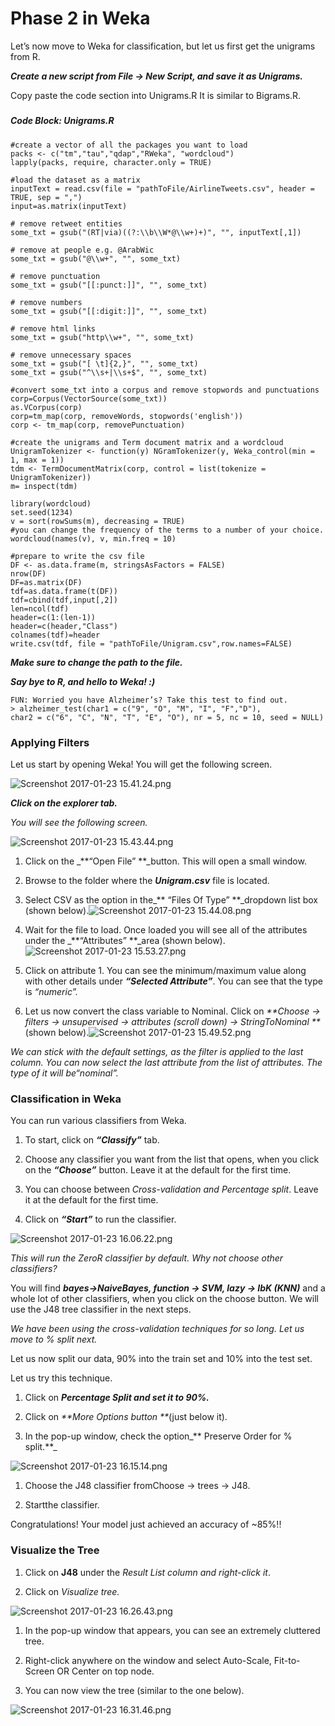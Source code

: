 # Phase 2 in Weka

Let’s now move to Weka for classification, but let us first get the unigrams from R.

_**Create a new script from File -&gt; New Script, and save it as Unigrams.**_

Copy paste the code section into Unigrams.R It is similar to Bigrams.R.

##### 

##### Code Block: Unigrams.R

```
#create a vector of all the packages you want to load
packs <- c("tm","tau","qdap","RWeka", "wordcloud")
lapply(packs, require, character.only = TRUE)

#load the dataset as a matrix
inputText = read.csv(file = "pathToFile/AirlineTweets.csv", header = TRUE, sep = ",")
input=as.matrix(inputText)

# remove retweet entities
some_txt = gsub("(RT|via)((?:\\b\\W*@\\w+)+)", "", inputText[,1])

# remove at people e.g. @ArabWic
some_txt = gsub("@\\w+", "", some_txt)

# remove punctuation
some_txt = gsub("[[:punct:]]", "", some_txt)

# remove numbers
some_txt = gsub("[[:digit:]]", "", some_txt)

# remove html links
some_txt = gsub("http\\w+", "", some_txt)

# remove unnecessary spaces
some_txt = gsub("[ \t]{2,}", "", some_txt)
some_txt = gsub("^\\s+|\\s+$", "", some_txt)

#convert some_txt into a corpus and remove stopwords and punctuations
corp=Corpus(VectorSource(some_txt))
as.VCorpus(corp)
corp=tm_map(corp, removeWords, stopwords('english'))
corp <- tm_map(corp, removePunctuation)

#create the unigrams and Term document matrix and a wordcloud
UnigramTokenizer <- function(y) NGramTokenizer(y, Weka_control(min = 1, max = 1))
tdm <- TermDocumentMatrix(corp, control = list(tokenize = UnigramTokenizer))
m= inspect(tdm)

library(wordcloud)
set.seed(1234)
v = sort(rowSums(m), decreasing = TRUE)
#you can change the frequency of the terms to a number of your choice.
wordcloud(names(v), v, min.freq = 10)

#prepare to write the csv file 
DF <- as.data.frame(m, stringsAsFactors = FALSE)
nrow(DF)
DF=as.matrix(DF)
tdf=as.data.frame(t(DF))
tdf=cbind(tdf,input[,2])
len=ncol(tdf)
header=c(1:(len-1))
header=c(header,"Class")
colnames(tdf)=header
write.csv(tdf, file = "pathToFile/Unigram.csv",row.names=FALSE)
```

_**Make sure to change the path to the file.**_

_**Say bye to R, and hello to Weka! :\)**_

```
FUN: Worried you have Alzheimer’s? Take this test to find out.
> alzheimer_test(char1 = c("9", "O", "M", "I", "F","D"), 
char2 = c("6", "C", "N", "T", "E", "O"), nr = 5, nc = 10, seed = NULL)
```

### Applying Filters

Let us start by opening Weka! You will get the following screen.

![](https://lh5.googleusercontent.com/icg2Jc7xXFaXxZoMGMOROr-ykyZvsHH1-8ldEtwOzJLVj8xnK7MEkl7zv113q8uCnI3dtnhQk0gUcFk0dSY3WKYJCvUlDNZHIQA88tZZj_A2OOtt5VLaBm4Cpf2iYKr_tpoPJmY "Screenshot 2017-01-23 15.41.24.png")

_**Click on the explorer tab.**_

_You will see the following screen._

![](https://lh5.googleusercontent.com/M_4SdExaNdPRtp0NAuttJq3MuS7daRmWwd91EqRAH9KnMdb61EbVd645VjNZlQAVGnzeP7UswnfsKcTiqGjGEpN4GuqO4upSi2dcIDxp4-Ze90dHMhVJwJNGuCxIhJuoRU3UgZ0 "Screenshot 2017-01-23 15.43.44.png")

1. Click on the \_**“Open File” **\_button. This will open a small window.

2. Browse to the folder where the _**Unigram.csv**_ file is located.

3. Select CSV as the option in the\_** “Files Of Type” **\_dropdown list box \(shown below\).![](https://lh6.googleusercontent.com/hCAE-8mYqbcb8VM-lzWup6ev94uRMf-kgM8MiyQnQ6EAnOddNGRLKRdn0578tNQDup5wp59tLnu2RiS5T2svY9BvdRWjZMG40QXkdkMPJjezPTAk1T8sD3MaXvGs30_w8f9Mg1w "Screenshot 2017-01-23 15.44.08.png")

4. Wait for the file to load. Once loaded you will see all of the attributes under the \_**“Attributes” **\_area \(shown below\).![](https://lh5.googleusercontent.com/aEq-iR62MD8cZK_zycg5rsQl7dHoesj1PcKu-JfmahwiaWVFnHrJ0BPCC759jdrUtpard3TtgjqgjLFV-1VnhO71x9H1N4zOV6_rDVUL37FRxHpTIWacb3lOPNyhjDQ5zVpGNjQ "Screenshot 2017-01-23 15.53.27.png")

5. Click on attribute 1. You can see the minimum/maximum value along with other details under _**“Selected Attribute”**_. You can see that the type is _“numeric”._

6. Let us now convert the class variable to Nominal. Click on _**Choose -&gt; filters -&gt; unsupervised -&gt; attributes \(scroll down\) -&gt; StringToNominal **_\(shown below\).![](https://lh3.googleusercontent.com/xeORfe8gD99si0RScLq-9XDOqFxHskxUgoof7q3pNbj1OiW4In80b-GrlhS62n_p4i6ewZ86ofFQipO6TY2t3XQJN7HEiyTOhMdixEDTjiC4FOgg8Wm6JWL4-ns7ySmn18Iibbk "Screenshot 2017-01-23 15.49.52.png")

_We can stick with the default settings, as the filter is applied to the last column. You can now select the last attribute from the list of attributes. The type of it will be“nominal”._

### 

### Classification in Weka

You can run various classifiers from Weka.

1. To start, click on _**“Classify”**_ tab.

2. Choose any classifier you want from the list that opens, when you click on the _**“Choose”**_ button. Leave it at the default for the first time.

3. You can choose between _Cross-validation and Percentage split_. Leave it at the default for the first time.

4. Click on _**“Start”**_ to run the classifier.

![](https://lh4.googleusercontent.com/FJZ_XwM1Pi3EIKrkCuPe3xJnjMT_wfStuE42ntRk5aKCFXy_yIWINc4ge-UXymSoSUv9RL2xaiLNpaHcVPYBvAcyADTF8wxMJ3WkilEqBCChb7aQiiNXzNSEC5Fc5pWsuK0Hw2g "Screenshot 2017-01-23 16.06.22.png")

_This will run the ZeroR classifier by default. Why not choose other classifiers?_

You will find _**bayes-&gt;NaiveBayes, function -&gt; SVM, lazy -&gt; IbK \(KNN\)**_ and a whole lot of other classifiers, when you click on the choose button. We will use the J48 tree classifier in the next steps.

_We have been using the cross-validation techniques for so long. Let us move to % split next._

Let us now split our data, 90% into the train set and 10% into the test set.

Let us try this technique.

1. Click on _**Percentage Split  and set it to 90%.**_

2. Click on _**More Options button **_\(just below it\).

3. In the pop-up window, check the option_** Preserve Order for % split.**_

![](https://lh6.googleusercontent.com/4iOBU73azGu_m_u7Vn3Ck7Amgtts9XO4XZOT3JPDLAuxzB6EM4jlVCesA7DoMDnUp3eOWdQUmFFd4Qp182RS9fd9Hs0ZvXd27ezpXljWRSNJJbhhRy_KWGWQGIx0EMzxGGs_NK8 "Screenshot 2017-01-23 16.15.14.png")

1. Choose the J48 classifier fromChoose -&gt; trees -&gt; J48.

2. Startthe classifier.

Congratulations! Your model just achieved an accuracy of ~85%!!

### Visualize the Tree

1. Click on **J48** under the _Result List column and right-click it_.

2. Click on _Visualize tree._

![](https://lh3.googleusercontent.com/NBSgxRogv0CRgzsfMCziRy19kxsU7lMRN2jQrXD5OHBqLCkXJbGJaE3_nhR_GyThpHYHvq1IPnGFpRe6uZkmPJJLZw4AIHJYzpbdzofV4zVAwRuaJ36vrHMqRNauR9m_PVglhRo "Screenshot 2017-01-23 16.26.43.png")

1. In the pop-up window that appears, you can see an extremely cluttered tree.

2. Right-click anywhere on the window and select Auto-Scale, Fit-to-Screen OR Center on top node.

3. You can now view the tree \(similar to the one below\).

![](https://lh5.googleusercontent.com/XNUaE2-WIOtoLiHvgqjqYSHpjBfZUR2Wj7ruy_8zedEDkyDRE3F0KtTkmx7ZT1pdq8VYNwVgP3yeJwiYLQFljeM0mtAlsMDFLd2x1yUJ7nFnLIiNleJzUj6qTOHHWPK-ktEVHMg "Screenshot 2017-01-23 16.31.46.png")

